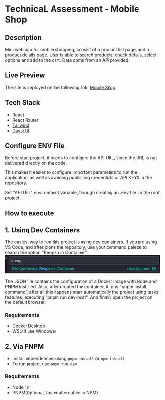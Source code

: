 # TechnicaL Assessment - Mobile Shop

## Description
Mini web app for mobile shopping, consist of a product list page, and a product details page. User is able to search products, check details, select options and add to the cart. Data come from an API provided.

## Live Preview
The site is deployed on the following link:
[Mobile Shop](https://mobile-shop-nine.vercel.app/)

## Tech Stack
- React
- React Router
- [Tailwind](https://tailwindcss.com/docs/skew)
- [Daysi UI](https://daisyui.com/)

## Configure ENV File
Before start project, it needs to configure the API URL, since the URL is not delivered directly on the code. 

This makes it easier to configure important parameters to run the application, as well as avoiding publishing credentials or API KEYS in the repository.

Set "API URL" environment variable, through creating an .env file on the root project.
 
## How to execute

## 1. Using Dev Containers

The easiest way to run this project is using dev containers. If you are using VS Code, and after clone the repository, use your command palette to search the option "Reopen in Container".
![Dev Container](/public/docs/devcontainer.png)

The JSON file contains the configuration of a Docker image with Node and PNPM installed. Also, after created the container, it runs "pnpm install command", after all this happens stars automatically the project using tasks features, executing "pnpm run dev-host". And finally open the project on the default browser.

### Requirements
- Docker Desktop
- WSL(If use Windows)

## 2. Via PNPM
- Install dependencies using `pnpm install` or `npm install`
- To run project use `pnpm run dev`

### Requirements
- Node 18
- PNPM(Optional, faster alternative to NPM)

